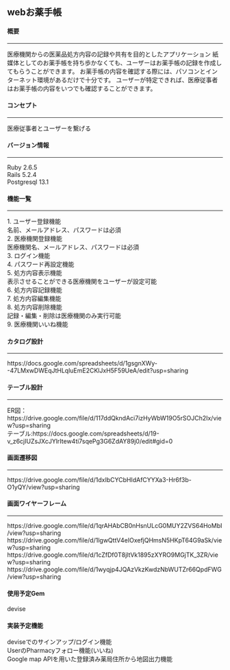 ## webお薬手帳

#### 概要
<hr>
医療機関からの医薬品処方内容の記録や共有を目的としたアプリケーション
紙媒体としてのお薬手帳を持ち歩かなくても、ユーザーはお薬手帳の記録を作成してもらうことができます。
お薬手帳の内容を確認する際には、パソコンとインターネット環境があるだけで十分です。
ユーザーが特定できれば、医療従事者はお薬手帳の内容をいつでも確認することができます。

#### コンセプト
<hr>
医療従事者とユーザーを繋げる

#### バージョン情報
<hr>
Ruby 2.6.5<br>
Rails 5.2.4<br>
Postgresql 13.1<br>

#### 機能一覧
<hr>
1. ユーザー登録機能<br>
  名前、メールアドレス、パスワードは必須<br>
2. 医療機関登録機能<br>
  医療機関名、メールアドレス、パスワードは必須<br>
3. ログイン機能<br>
4. パスワード再設定機能<br>
5. 処方内容表示機能<br>
  表示させることができる医療機関をユーザーが設定可能<br>
6. 処方内容記録機能<br>
7. 処方内容編集機能<br>
8. 処方内容削除機能<br>
  記録・編集・削除は医療機関のみ実行可能<br>
9. 医療機関いいね機能<br>

#### カタログ設計
<hr>
https://docs.google.com/spreadsheets/d/1gsgnXWy--47LMxwDWEqJtHLqluEmE2CKlJxH5F59UeA/edit?usp=sharing<br>

#### テーブル設計
<hr>
ER図：https://drive.google.com/file/d/117ddQkndAci7izHyWbW19O5rSOJCh2Ix/view?usp=sharing<br>
テーブル:https://docs.google.com/spreadsheets/d/19-v_z6cjIUZsJXcJYlrItew4ti7sqePg3G6ZdAY89j0/edit#gid=0<br>

#### 画面遷移図
<hr>
https://drive.google.com/file/d/1dxIbCYCbHIdAfCYYXa3-Hr6f3b-O1yQY/view?usp=sharing<br>

#### 画面ワイヤーフレーム
<hr>
https://drive.google.com/file/d/1qrAHAbCB0nHsnULcG0MUY2ZVS64HoMbI/view?usp=sharing<br>
https://drive.google.com/file/d/1lgwQttV4eIOxefjQHmsN5HKpT64G9aSk/view?usp=sharing<br>
https://drive.google.com/file/d/1cZfDf0T8jltVk1895zXYRO9MGjTK_3ZR/view?usp=sharing<br>
https://drive.google.com/file/d/1wyqjp4JQAzVkzKwdzNbWUTZr66QpdFWG/view?usp=sharing<br>

#### 使用予定Gem
devise<br>

#### 実装予定機能
deviseでのサインアップ/ログイン機能<br>
UserのPharmacyフォロー機能(いいね)<br>
Google map APIを用いた登録済み薬局住所から地図出力機能<br>
